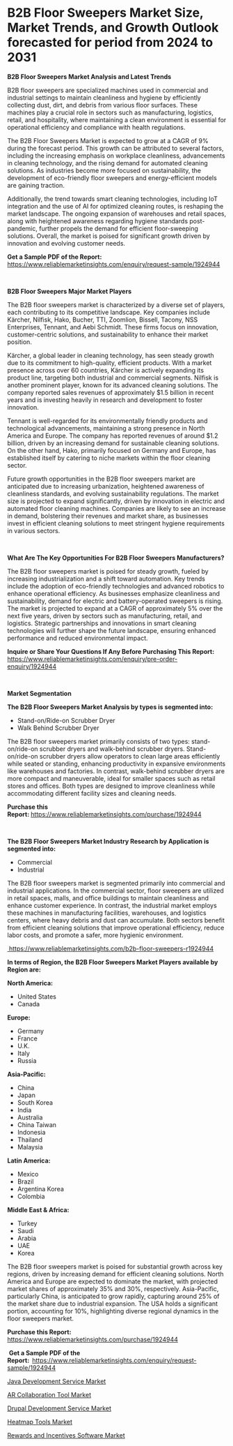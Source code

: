 <p><h1>B2B Floor Sweepers Market Size, Market Trends, and Growth Outlook forecasted for period from 2024 to 2031</h1></p><p><strong>B2B Floor Sweepers Market Analysis and Latest Trends</strong></p>
<p><p>B2B floor sweepers are specialized machines used in commercial and industrial settings to maintain cleanliness and hygiene by efficiently collecting dust, dirt, and debris from various floor surfaces. These machines play a crucial role in sectors such as manufacturing, logistics, retail, and hospitality, where maintaining a clean environment is essential for operational efficiency and compliance with health regulations.</p><p>The B2B Floor Sweepers Market is expected to grow at a CAGR of 9% during the forecast period. This growth can be attributed to several factors, including the increasing emphasis on workplace cleanliness, advancements in cleaning technology, and the rising demand for automated cleaning solutions. As industries become more focused on sustainability, the development of eco-friendly floor sweepers and energy-efficient models are gaining traction.</p><p>Additionally, the trend towards smart cleaning technologies, including IoT integration and the use of AI for optimized cleaning routes, is reshaping the market landscape. The ongoing expansion of warehouses and retail spaces, along with heightened awareness regarding hygiene standards post-pandemic, further propels the demand for efficient floor-sweeping solutions. Overall, the market is poised for significant growth driven by innovation and evolving customer needs.</p></p>
<p><strong>Get a Sample PDF of the Report:&nbsp;</strong> <a href="https://www.reliablemarketinsights.com/enquiry/request-sample/1924944?utm_campaign=1393&utm_medium=2&utm_source=Github&utm_content=ia&utm_term=24102024&utm_id=b2b-floor-sweepers">https://www.reliablemarketinsights.com/enquiry/request-sample/1924944</a></p>
<p>&nbsp;</p>
<p><strong>B2B Floor Sweepers Major Market Players</strong></p>
<p><p>The B2B floor sweepers market is characterized by a diverse set of players, each contributing to its competitive landscape. Key companies include Kärcher, Nilfisk, Hako, Bucher, TTI, Zoomlion, Bissell, Tacony, NSS Enterprises, Tennant, and Aebi Schmidt. These firms focus on innovation, customer-centric solutions, and sustainability to enhance their market position.</p><p>Kärcher, a global leader in cleaning technology, has seen steady growth due to its commitment to high-quality, efficient products. With a market presence across over 60 countries, Kärcher is actively expanding its product line, targeting both industrial and commercial segments. Nilfisk is another prominent player, known for its advanced cleaning solutions. The company reported sales revenues of approximately $1.5 billion in recent years and is investing heavily in research and development to foster innovation.</p><p>Tennant is well-regarded for its environmentally friendly products and technological advancements, maintaining a strong presence in North America and Europe. The company has reported revenues of around $1.2 billion, driven by an increasing demand for sustainable cleaning solutions. On the other hand, Hako, primarily focused on Germany and Europe, has established itself by catering to niche markets within the floor cleaning sector.</p><p>Future growth opportunities in the B2B floor sweepers market are anticipated due to increasing urbanization, heightened awareness of cleanliness standards, and evolving sustainability regulations. The market size is projected to expand significantly, driven by innovation in electric and automated floor cleaning machines. Companies are likely to see an increase in demand, bolstering their revenues and market share, as businesses invest in efficient cleaning solutions to meet stringent hygiene requirements in various sectors.</p></p>
<p>&nbsp;</p>
<p><strong>What Are The Key Opportunities For B2B Floor Sweepers Manufacturers?</strong></p>
<p><p>The B2B floor sweepers market is poised for steady growth, fueled by increasing industrialization and a shift toward automation. Key trends include the adoption of eco-friendly technologies and advanced robotics to enhance operational efficiency. As businesses emphasize cleanliness and sustainability, demand for electric and battery-operated sweepers is rising. The market is projected to expand at a CAGR of approximately 5% over the next five years, driven by sectors such as manufacturing, retail, and logistics. Strategic partnerships and innovations in smart cleaning technologies will further shape the future landscape, ensuring enhanced performance and reduced environmental impact.</p></p>
<p><strong>Inquire or Share Your Questions If Any Before Purchasing This Report:</strong> <a href="https://www.reliablemarketinsights.com/enquiry/pre-order-enquiry/1924944?utm_campaign=1393&utm_medium=2&utm_source=Github&utm_content=ia&utm_term=24102024&utm_id=b2b-floor-sweepers">https://www.reliablemarketinsights.com/enquiry/pre-order-enquiry/1924944</a></p>
<p>&nbsp;</p>
<p><strong>Market Segmentation</strong></p>
<p><strong>The B2B Floor Sweepers Market Analysis by types is segmented into:</strong></p>
<p><ul><li>Stand-on/Ride-on Scrubber Dryer</li><li>Walk Behind Scrubber Dryer</li></ul></p>
<p><p>The B2B floor sweepers market primarily consists of two types: stand-on/ride-on scrubber dryers and walk-behind scrubber dryers. Stand-on/ride-on scrubber dryers allow operators to clean large areas efficiently while seated or standing, enhancing productivity in expansive environments like warehouses and factories. In contrast, walk-behind scrubber dryers are more compact and maneuverable, ideal for smaller spaces such as retail stores and offices. Both types are designed to improve cleanliness while accommodating different facility sizes and cleaning needs.</p></p>
<p><strong>Purchase this Report:&nbsp;</strong><a href="https://www.reliablemarketinsights.com/purchase/1924944?utm_campaign=1393&utm_medium=2&utm_source=Github&utm_content=ia&utm_term=24102024&utm_id=b2b-floor-sweepers">https://www.reliablemarketinsights.com/purchase/1924944</a></p>
<p>&nbsp;</p>
<p><strong>The B2B Floor Sweepers Market Industry Research by Application is segmented into:</strong></p>
<p><ul><li>Commercial</li><li>Industrial</li></ul></p>
<p><p>The B2B floor sweepers market is segmented primarily into commercial and industrial applications. In the commercial sector, floor sweepers are utilized in retail spaces, malls, and office buildings to maintain cleanliness and enhance customer experience. In contrast, the industrial market employs these machines in manufacturing facilities, warehouses, and logistics centers, where heavy debris and dust can accumulate. Both sectors benefit from efficient cleaning solutions that improve operational efficiency, reduce labor costs, and promote a safer, more hygienic environment.</p></p>
<p><a href="https://www.reliablemarketinsights.com/b2b-floor-sweepers-r1924944?utm_campaign=1393&utm_medium=2&utm_source=Github&utm_content=ia&utm_term=24102024&utm_id=b2b-floor-sweepers">&nbsp;https://www.reliablemarketinsights.com/b2b-floor-sweepers-r1924944</a></p>
<p><strong>In terms of Region, the B2B Floor Sweepers Market Players available by Region are:</strong></p>
<p>
    <p> <strong> North America: </strong>
        <ul>
            <li>United States</li>
            <li>Canada</li>
        </ul>
        </p> 
    <p> <strong> Europe: </strong>
        <ul>
            <li>Germany</li>
            <li>France</li>
            <li>U.K.</li>
            <li>Italy</li>
            <li>Russia</li>
        </ul>
        </p> 
    <p> <strong> Asia-Pacific: </strong>
        <ul>
            <li>China</li>
            <li>Japan</li>
            <li>South Korea</li>
            <li>India</li>
            <li>Australia</li>
            <li>China Taiwan</li>
            <li>Indonesia</li>
            <li>Thailand</li>
            <li>Malaysia</li>
        </ul>
        </p> 
    <p> <strong> Latin America: </strong>
        <ul>
            <li>Mexico</li>
            <li>Brazil</li>
            <li>Argentina Korea</li>
            <li>Colombia</li>
        </ul>
        </p> 
    <p> <strong> Middle East & Africa: </strong>
        <ul>
            <li>Turkey</li>
            <li>Saudi</li>
            <li>Arabia</li>
            <li>UAE</li>
            <li>Korea</li>
        </ul>
    </p>
    </p>
<p><p>The B2B floor sweepers market is poised for substantial growth across key regions, driven by increasing demand for efficient cleaning solutions. North America and Europe are expected to dominate the market, with projected market shares of approximately 35% and 30%, respectively. Asia-Pacific, particularly China, is anticipated to grow rapidly, capturing around 25% of the market share due to industrial expansion. The USA holds a significant portion, accounting for 10%, highlighting diverse regional dynamics in the floor sweepers market.</p></p>
<p><strong>Purchase this Report: </strong><a href="https://www.reliablemarketinsights.com/purchase/1924944?utm_campaign=1393&utm_medium=2&utm_source=Github&utm_content=ia&utm_term=24102024&utm_id=b2b-floor-sweepers">https://www.reliablemarketinsights.com/purchase/1924944</a></p>
<p>&nbsp;<strong>Get a Sample PDF of the Report:&nbsp;&nbsp;</strong><a href="https://www.reliablemarketinsights.com/enquiry/request-sample/1924944?utm_campaign=1393&utm_medium=2&utm_source=Github&utm_content=ia&utm_term=24102024&utm_id=b2b-floor-sweepers">https://www.reliablemarketinsights.com/enquiry/request-sample/1924944</a></p>
<p><strong></strong></p>
<p><p><a href="https://www.linkedin.com/pulse/surfing-java-development-service-wave-riding-market-currents-ksytc?utm_campaign=1393&utm_medium=2&utm_source=Github&utm_content=ia&utm_term=24102024&utm_id=b2b-floor-sweepers">Java Development Service Market</a></p><p><a href="https://www.linkedin.com/pulse/global-ar-collaboration-tool-market-trends-innovations-forward-looking-kzi9f?utm_campaign=1393&utm_medium=2&utm_source=Github&utm_content=ia&utm_term=24102024&utm_id=b2b-floor-sweepers">AR Collaboration Tool Market</a></p><p><a href="https://www.linkedin.com/pulse/decoding-drupal-development-service-market-signals-growth-algorithms-df8ic?utm_campaign=1393&utm_medium=2&utm_source=Github&utm_content=ia&utm_term=24102024&utm_id=b2b-floor-sweepers">Drupal Development Service Market</a></p><p><a href="https://www.linkedin.com/pulse/global-heatmap-tools-market-opportunities-challenges2024-2031-sbmzf?utm_campaign=1393&utm_medium=2&utm_source=Github&utm_content=ia&utm_term=24102024&utm_id=b2b-floor-sweepers">Heatmap Tools Market</a></p><p><a href="https://www.linkedin.com/pulse/unveiling-market-trends-global-rewards-incentives-software-growth-a7avf?utm_campaign=1393&utm_medium=2&utm_source=Github&utm_content=ia&utm_term=24102024&utm_id=b2b-floor-sweepers">Rewards and Incentives Software Market</a></p></p>
